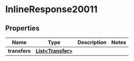 

# InlineResponse20011


## Properties

| Name | Type | Description | Notes |
|------------ | ------------- | ------------- | -------------|
|**transfers** | [**List&lt;Transfer&gt;**](Transfer.md) |  |  |



